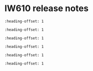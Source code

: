 # IW610 release notes


```{include} ../topics/package_information_06.md
:heading-offset: 1
```

```{include} ../topics/version_information_06.md
:heading-offset: 1
```

```{include} ../topics/host_platform_06.md
:heading-offset: 1
```

```{include} ../topics/wireless_certification.md
:heading-offset: 1
```

```{include} ../topics/wi-fi_throughput_06.md
:heading-offset: 1
```

```{include} ../topics/known_issues_06.md
:heading-offset: 1
```


